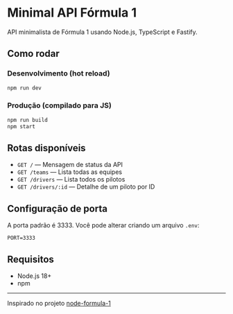 # Minimal API Fórmula 1

API minimalista de Fórmula 1 usando Node.js, TypeScript e Fastify.

## Como rodar

### Desenvolvimento (hot reload)

```bash
npm run dev
```

### Produção (compilado para JS)

```bash
npm run build
npm start
```

## Rotas disponíveis

- `GET /` — Mensagem de status da API
- `GET /teams` — Lista todas as equipes
- `GET /drivers` — Lista todos os pilotos
- `GET /drivers/:id` — Detalhe de um piloto por ID

## Configuração de porta

A porta padrão é 3333. Você pode alterar criando um arquivo `.env`:

```
PORT=3333
```

## Requisitos

- Node.js 18+
- npm

---

Inspirado no projeto [node-formula-1](https://github.com/digitalinnovationone/node-formula-1)
